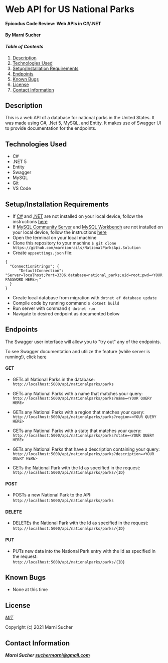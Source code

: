 # Web API for US National Parks

#### Epicodus Code Review: Web APIs in C#/.NET

#### By Marni Sucher

#### _Table of Contents_

1. [Description](#description)
2. [Technologies Used](#technologies)
3. [Setup/Installation Requirements](#setup)
4. [Endpoints](#endpoints)
5. [Known Bugs](#bugs)
6. [License](#license)
7. [Contact Information](#contact)


## Description <a id="description"></a>

This is a web API of a database for national parks in the United States. It was made using C#, .Net 5, MySQL, and Entity. It makes use of Swagger UI to provide documentation for the endpoints. 

## Technologies Used <a id="technologies"></a>

* C#
* .NET 5
* Entity
* Swagger
* MySQL
* Git
* VS Code

## Setup/Installation Requirements <a id="setup"></a>
* If [C#](https://docs.microsoft.com/en-us/dotnet/csharp/) and [.NET](https://docs.microsoft.com/en-us/dotnet/) are not installed on your local device, follow the instructions [here](https://www.learnhowtoprogram.com/c-and-net-part-time-c-and-react-track/getting-started-with-c/installing-c-and-net)
* If [MySQL Community Server](https://dev.mysql.com/downloads/mysql/) and [MySQL Workbench](https://www.mysql.com/products/workbench/) are not installed on your local device, follow the instructions [here](https://www.learnhowtoprogram.com/c-and-net-part-time-c-and-react-track/getting-started-with-c/installing-and-configuring-mysql)
* Open the terminal on your local machine
* Clone this repository to your machine `$ git clone https://github.com/marnionrails/NationalParksApi.Solution`
* Create `appsettings.json` file:
```
{
  "ConnectionStrings": {
      "DefaultConnection": "Server=localhost;Port=3306;database=national_parks;uid=root;pwd=<YOUR PASSWORD HERE>;"
  }
}
```
* Create local database from migration with `dotnet ef database update`
* Compile code by running command `$ dotnet build`
* Run server with command `$ dotnet run` 
* Navigate to desired endpoint as documented below

## Endpoints <a id="endpoints"></a>
The Swagger user interface will allow you to "try out" any of the endpoints.

To see Swagger documentation and utilize the feature (while server is running!), click [here](http://localhost:5000/swagger)

#### GET

* GETs all National Parks in the database: <br>
`http://localhost:5000/api/nationalparks/parks`
  
* GETs any National Parks with a name that matches your query: <br>
`http://localhost:5000/api/nationalparks/parks?name=<YOUR QUERY HERE>`

* GETs any National Parks with a region that matches your query: <br>
`http://localhost:5000/api/nationalparks/parks?region=<YOUR QUERY HERE>`

* GETs any National Parks with a state that matches your query: <br>
`http://localhost:5000/api/nationalparks/parks?state=<YOUR QUERY HERE>`

* GETs any National Parks that have a description containing your query: <br>
`http://localhost:5000/api/nationalparks/parks?description=<YOUR QUERY HERE>`

* GETs the National Park with the Id as specified in the request: <br>
`http://localhost:5000/api/nationalparks/parks/{ID}`

#### POST 
* POSTs a new National Park to the API: <br>
`http://localhost:5000/api/nationalparks/parks`

#### DELETE
* DELETEs the National Park with the Id as specified in the request: <br>
`http://localhost:5000/api/nationalparks/parks/{ID}`

#### PUT
* PUTs new data into the National Park entry with the Id as specified in the request: <br>
`http://localhost:5000/api/nationalparks/parks/{ID}`

## Known Bugs <a id="bugs"></a>
* None at this time

## License <a id="license"></a>
*[MIT](https://choosealicense.com/licenses/mit/)*

Copyright (c) 2021 Marni Sucher

## Contact Information <a id="contact"></a>
**_Marni Sucher <suchermarni@gmail.com>_**